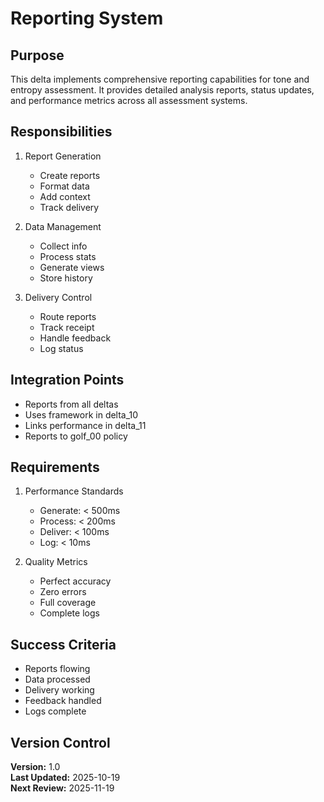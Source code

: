 # Reporting System

## Purpose

This delta implements comprehensive reporting capabilities for tone and entropy assessment. It provides detailed analysis reports, status updates, and performance metrics across all assessment systems.

## Responsibilities

1. Report Generation
   - Create reports
   - Format data
   - Add context
   - Track delivery

2. Data Management
   - Collect info
   - Process stats
   - Generate views
   - Store history

3. Delivery Control
   - Route reports
   - Track receipt
   - Handle feedback
   - Log status

## Integration Points

- Reports from all deltas
- Uses framework in delta_10
- Links performance in delta_11
- Reports to golf_00 policy

## Requirements

1. Performance Standards
   - Generate: < 500ms
   - Process: < 200ms
   - Deliver: < 100ms
   - Log: < 10ms

2. Quality Metrics
   - Perfect accuracy
   - Zero errors
   - Full coverage
   - Complete logs

## Success Criteria

- Reports flowing
- Data processed
- Delivery working
- Feedback handled
- Logs complete

## Version Control

**Version:** 1.0  
**Last Updated:** 2025-10-19  
**Next Review:** 2025-11-19
